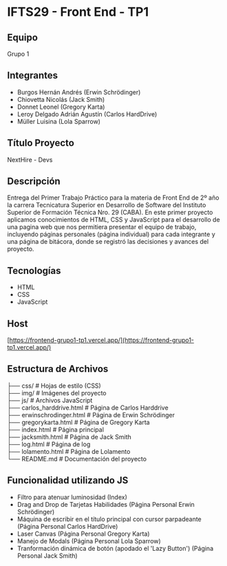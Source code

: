 # IFTS29 - Front End - TP1

## Equipo
Grupo 1

## Integrantes
- Burgos Hernán Andrés (Erwin Schrödinger)
- Chiovetta Nicolás (Jack Smith)
- Donnet Leonel (Gregory Karta)
- Leroy Delgado Adrián Agustín (Carlos HardDrive)
- Müller Luisina (Lola Sparrow)

## Título Proyecto
NextHire - Devs

## Descripción
Entrega del Primer Trabajo Práctico para la materia de Front End de 2º año la carrera Tecnicatura Superior en Desarrollo de Software del Instituto Superior de Formación Técnica Nro. 29 (CABA).
En este primer proyecto aplicamos conocimientos de HTML, CSS y JavaScript para el desarrollo de una pagina web que nos permitiera presentar el equipo de trabajo, incluyendo páginas personales (página individual) para cada integrante y una página de bitácora, donde se registró las decisiones y avances del proyecto.

## Tecnologías
- HTML
- CSS
- JavaScript

## Host
[https://frontend-grupo1-tp1.vercel.app/](https://frontend-grupo1-tp1.vercel.app/)

## Estructura de Archivos
├── css/ # Hojas de estilo (CSS)\
├── img/ # Imágenes del proyecto\
├── js/ # Archivos JavaScript\
├── carlos_harddrive.html # Página de Carlos Harddrive\
├── erwinschrodinger.html # Página de Erwin Schrödinger\
├── gregorykarta.html # Página de Gregory Karta\
├── index.html # Página principal\
├── jacksmith.html # Página de Jack Smith\
├── log.html # Página de log\
├── lolamento.html # Página de Lolamento\
└── README.md # Documentación del proyecto

## Funcionalidad utilizando JS
- Filtro para atenuar luminosidad (Index)
- Drag and Drop de Tarjetas Habilidades (Página Personal Erwin Schrödinger)
- Máquina de escribir en el título principal con cursor parpadeante (Página Personal Carlos HardDrive)
- Laser Canvas (Página Personal Gregory Karta)
- Manejo de Modals (Página Personal Lola Sparrow)
- Tranformación dinámica de botón (apodado el 'Lazy Button') (Página Personal Jack Smith)

